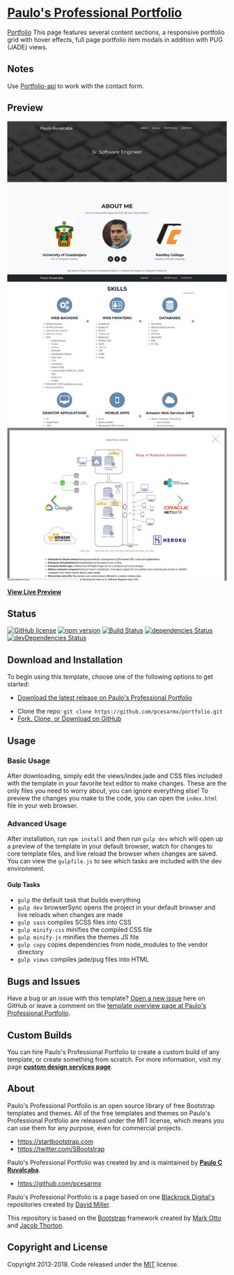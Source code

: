 # [Paulo's Professional Portfolio](https://github.com/pcesarmx/portfolio/)

[Portfolio](https://github.com/pcesarmx/portfolio/) This page features several content sections, a responsive portfolio grid with hover effects, full page portfolio item modals in addition with PUG (JADE) views.

## Notes

Use [Portfolio-api](https://github.com/pcesarmx/portfolio-api/) to work with the contact form.

## Preview

[![Portfolio Preview1](https://raw.githubusercontent.com/pcesarmx/portfolio/master/assets/imgs/preview1.png)](https://github.com/pcesarmx/portfolio/)
[![Portfolio Preview2](https://raw.githubusercontent.com/pcesarmx/portfolio/master/assets/imgs/preview2.png)](https://github.com/pcesarmx/portfolio/)
[![Portfolio Preview3](https://raw.githubusercontent.com/pcesarmx/portfolio/master/assets/imgs/preview3.png)](https://github.com/pcesarmx/portfolio/)

**[View Live Preview](http://pruvalcaba.com/)**

## Status

[![GitHub license](https://img.shields.io/badge/license-MIT-blue.svg)](https://github.com/pcesarmx/portfolio/master/LICENSE)
[![npm version](https://img.shields.io/npm/v/startbootstrap-agency.svg)](https://www.npmjs.com/package/startbootstrap-agency)
[![Build Status](https://travis-ci.org/BlackrockDigital/startbootstrap-agency.svg?branch=master)](https://travis-ci.org/BlackrockDigital/startbootstrap-agency)
[![dependencies Status](https://david-dm.org/BlackrockDigital/startbootstrap-agency/status.svg)](https://david-dm.org/BlackrockDigital/startbootstrap-agency)
[![devDependencies Status](https://david-dm.org/BlackrockDigital/startbootstrap-agency/dev-status.svg)](https://david-dm.org/BlackrockDigital/startbootstrap-agency?type=dev)

## Download and Installation

To begin using this template, choose one of the following options to get started:
* [Download the latest release on Paulo's Professional Portfolio](https://github.com/pcesarmx/portfolio/)
<!-- * Install via npm: `npm i startbootstrap-agency` -->
* Clone the repo: `git clone https://github.com/pcesarmx/portfolio.git`
* [Fork, Clone, or Download on GitHub](https://github.com/pcesarmx/portfolio)

## Usage

### Basic Usage

After downloading, simply edit the views/index.jade and CSS files included with the template in your favorite text editor to make changes. These are the only files you need to worry about, you can ignore everything else! To preview the changes you make to the code, you can open the `index.html` file in your web browser.

### Advanced Usage

After installation, run `npm install` and then run `gulp dev` which will open up a preview of the template in your default browser, watch for changes to core template files, and live reload the browser when changes are saved. You can view the `gulpfile.js` to see which tasks are included with the dev environment.

#### Gulp Tasks

- `gulp` the default task that builds everything
- `gulp dev` browserSync opens the project in your default browser and live reloads when changes are made
- `gulp sass` compiles SCSS files into CSS
- `gulp minify-css` minifies the compiled CSS file
- `gulp minify-js` minifies the themes JS file
- `gulp copy` copies dependencies from node_modules to the vendor directory
- `gulp views` compiles jade/pug files into HTML

## Bugs and Issues

Have a bug or an issue with this template? [Open a new issue](https://github.com/pcesarmx/portfolio/issues) here on GitHub or leave a comment on the [template overview page at Paulo's Professional Portfolio](http://pruvalcaba.com/).

## Custom Builds

You can hire Paulo's Professional Portfolio to create a custom build of any template, or create something from scratch. For more information, visit my page **[custom design services page](http://pruvalcaba.com/)**.

## About

Paulo's Professional Portfolio is an open source library of free Bootstrap templates and themes. All of the free templates and themes on Paulo's Professional Portfolio are released under the MIT license, which means you can use them for any purpose, even for commercial projects.

* https://startbootstrap.com
* https://twitter.com/SBootstrap

Paulo's Professional Portfolio was created by and is maintained by **[Paulo C Ruvalcaba](http://pruvalcaba.com/)**.

* https://github.com/pcesarmx

Paulo's Professional Portfolio is a page based on one [Blackrock Digital's](https://github.com/BlackrockDigital/startbootstrap-agency/) repositories created by [David Miller](https://github.com/davidtmiller/).

This repository is based on the [Bootstrap](http://getbootstrap.com/) framework created by [Mark Otto](https://twitter.com/mdo) and [Jacob Thorton](https://twitter.com/fat).


## Copyright and License

Copyright 2013-2018. Code released under the [MIT](https://github.com/pcesarmx/portfolio/master/LICENSE) license.
